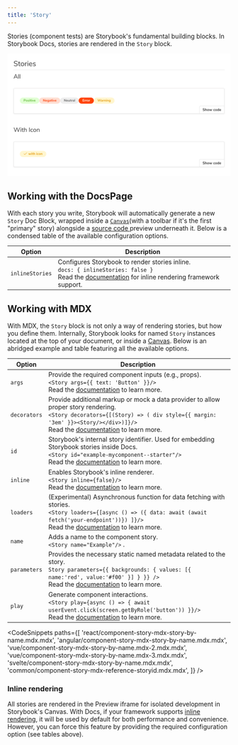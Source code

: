 ```yaml
---
title: 'Story'
---
```


Stories (component tests) are Storybook's fundamental building blocks.
In Storybook Docs, stories are rendered in the `Story` block.

![Docs blocks with stories](./docblock-story.png)

## Working with the DocsPage

With each story you write, Storybook will automatically generate a new `Story` Doc Block, wrapped inside a [`Canvas`](./doc-block-canvas.md)(with a toolbar if it's the first "primary" story) alongside a [source code ](./doc-block-source.md) preview underneath it. Below is a condensed table of the available configuration options.

| Option          | Description                                                                                                                                                                                                   |
| --------------- | ------------------------------------------------------------------------------------------------------------------------------------------------------------------------------------------------------------- |
| `inlineStories` | Configures Storybook to render stories inline. <br/> `docs: { inlineStories: false }` <br/> Read the [documentation](./docs-page.md#inline-stories-vs-iframe-stories) for inline rendering framework support. |

## Working with MDX

With MDX, the `Story` block is not only a way of rendering stories, but how you define them. Internally, Storybook looks for named `Story` instances located at the top of your document, or inside a [Canvas](./doc-block-canvas.md). Below is an abridged example and table featuring all the available options.

| Option       | Description                                                                                                                                                                                                                                                   |
| ------------ | ------------------------------------------------------------------------------------------------------------------------------------------------------------------------------------------------------------------------------------------------------------- |
| `args`       | Provide the required component inputs (e.g., props). <br/> `<Story args={{ text: 'Button' }}/>` <br/> Read the [documentation](../writing-stories/args.md) to learn more.                                                                                     |
| `decorators` | Provide additional markup or mock a data provider to allow proper story rendering. <br/> `<Story decorators={[(Story) => ( div style={{ margin: '3em' }}><Story/></div>)]}/>` <br/> Read the [documentation](../writing-stories/decorators.md) to learn more. |
| `id`         | Storybook's internal story identifier. Used for embedding Storybook stories inside Docs. <br/> `<Story id="example-mycomponent--starter"/>` <br/> Read the [documentation](../api/mdx.md#embedding-stories) to learn more.                                    |
| `inline`     | Enables Storybook's inline renderer. <br/> `<Story inline={false}/>` <br/> Read the [documentation](./docs-page.md#inline-stories-vs-iframe-stories) to learn more.                                                                                           |
| `loaders`    | (Experimental) Asynchronous function for data fetching with stories. <br/> `<Story loaders={[async () => ({ data: await (await fetch('your-endpoint'))}) ]}/>` <br/> Read the [documentation](../writing-stories/loaders.md) to learn more.                   |
| `name`       | Adds a name to the component story. <br/> `<Story name="Example"/>` .                                                                                                                                                                                         |
| `parameters` | Provides the necessary static named metadata related to the story. <br/> `Story parameters={{ backgrounds: { values: [{ name:'red', value:'#f00' }] } }} />` <br/> Read the [documentation](../writing-stories/parameters.md) to learn more.                  |
| `play`       | Generate component interactions. <br/> `<Story play={async () => { await userEvent.click(screen.getByRole('button')) }}/>` <br/> Read the [documentation](../writing-stories/play-function.md) to learn more.                                                          |

<!-- prettier-ignore-start -->

<CodeSnippets
  paths={[
    'react/component-story-mdx-story-by-name.mdx.mdx',
    'angular/component-story-mdx-story-by-name.mdx.mdx',
    'vue/component-story-mdx-story-by-name.mdx-2.mdx.mdx',
    'vue/component-story-mdx-story-by-name.mdx-3.mdx.mdx',
    'svelte/component-story-mdx-story-by-name.mdx.mdx',
    'common/component-story-mdx-reference-storyid.mdx.mdx',
  ]}
/>

<!-- prettier-ignore-end -->

### Inline rendering

All stories are rendered in the Preview iframe for isolated development in Storybook's Canvas. With Docs, if your framework supports [inline rendering](./docs-page.md#inline-stories-vs-iframe-stories), it will be used by default for both performance and convenience. However, you can force this feature by providing the required configuration option (see tables above).